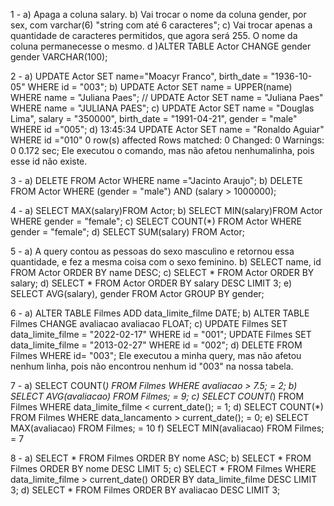 1 - a) Apaga a coluna salary.
b) Vai trocar o nome da coluna gender, por sex, com varchar(6) "string com até 6 caracteres";
c) Vai trocar apenas a quantidade de caracteres permitidos, que agora será 255. O nome da coluna permanecesse o mesmo. 
d )ALTER TABLE Actor CHANGE gender gender VARCHAR(100);


2 - a) UPDATE Actor SET name="Moacyr Franco", birth_date = "1936-10-05" WHERE id = "003";
b) UPDATE Actor SET name = UPPER(name) WHERE name = "Juliana Paes"; // UPDATE Actor SET name = "Juliana Paes" WHERE name = "JULIANA PAES";
c) UPDATE Actor SET name = "Douglas Lima", salary = "350000", birth_date = "1991-04-21", gender = "male" WHERE id ="005";
d) 13:45:34	UPDATE Actor SET name = "Ronaldo Aguiar" WHERE id ="010"	0 row(s) affected Rows matched: 0  Changed: 0  Warnings: 0	0.172 sec; Ele executou o comando, mas não afetou nenhumalinha, pois esse id não existe. 


3 - a) DELETE FROM Actor WHERE name ="Jacinto Araujo";
b) DELETE FROM Actor WHERE (gender = "male") AND (salary > 1000000);

4 - a) SELECT MAX(salary)FROM Actor; 
b) SELECT MIN(salary)FROM Actor WHERE gender = "female"; 
c) SELECT COUNT(*) FROM Actor WHERE gender = "female";
d) SELECT SUM(salary) FROM Actor;

5 - a) A query contou as pessoas do sexo masculino e retornou essa quantidade, e fez a mesma coisa com o sexo feminino. 
b) SELECT name, id FROM Actor ORDER BY name DESC;
c) SELECT * FROM Actor ORDER BY salary;
d) SELECT * FROM Actor ORDER BY salary DESC LIMIT 3;
e) SELECT AVG(salary), gender FROM Actor GROUP BY gender;

6 - a) ALTER TABLE Filmes ADD data_limite_filme DATE;
b) ALTER TABLE Filmes CHANGE avaliacao avaliacao FLOAT; 
c) UPDATE Filmes SET data_limite_filme = "2022-02-17" WHERE id = "001";
   UPDATE Filmes SET data_limite_filme = "2013-02-27" WHERE id = "002";
d) DELETE FROM Filmes WHERE id= "003"; Ele executou a minha query, mas não afetou nenhum linha, pois não encontrou nenhum id "003" na nossa tabela. 

7 - a) SELECT COUNT(*) FROM Filmes WHERE avaliacao > 7.5; = 2;
b) SELECT AVG(avaliacao) FROM Filmes; = 9;
c) SELECT COUNT(*) FROM Filmes WHERE data_limite_filme < current_date(); = 1;
d) SELECT COUNT(*) FROM Filmes WHERE data_lancamento > current_date(); = 0;
e) SELECT MAX(avaliacao) FROM Filmes; = 10
f) SELECT MIN(avaliacao) FROM Filmes; = 7


8 - a) SELECT * FROM Filmes ORDER BY nome ASC; 
b) SELECT * FROM Filmes ORDER BY nome DESC LIMIT 5;
c) SELECT * FROM Filmes WHERE  data_limite_filme > current_date() ORDER BY data_limite_filme DESC LIMIT 3;
d) SELECT * FROM Filmes ORDER BY avaliacao DESC LIMIT 3;
